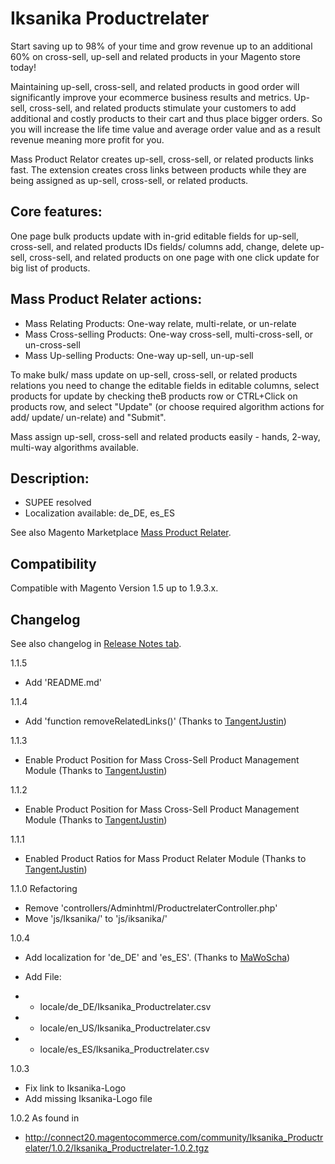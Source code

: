 Iksanika Productrelater
===========

Start saving up to 98% of your time and grow revenue up to an additional 60% on cross-sell, up-sell and related products in your Magento store today!

Maintaining up-sell, cross-sell, and related products in good order will significantly improve your ecommerce business results and metrics. Up-sell, cross-sell, and related products stimulate your customers to add additional and costly products to their cart and thus place bigger orders. So you will increase the life time value and average order value and as a result revenue meaning more profit for you.

Mass Product Relator creates up-sell, cross-sell, or related products links fast. The extension creates cross links between products while they are being assigned as up-sell, cross-sell, or related products.

Core features:
-------------

One page bulk products update with in-grid editable fields for up-sell, cross-sell, and related products IDs fields/ columns add, change, delete up-sell, cross-sell, and related products on one page with one click update for big list of products.

Mass Product Relater actions:
-------------

* Mass Relating Products: One-way relate, multi-relate, or un-relate
* Mass Cross-selling Products: One-way cross-sell, multi-cross-sell, or un-cross-sell
* Mass Up-selling Products: One-way up-sell, un-up-sell

To make bulk/ mass update on up-sell, cross-sell, or related products relations you need to change the editable fields in editable columns, select products for update by checking theВ products row or CTRL+Click on products row, and select "Update" (or choose required algorithm actions for add/ update/ un-relate) and "Submit".

Mass assign up-sell, cross-sell and related products easily - hands, 2-way, multi-way algorithms available.


Description:
-------------

* SUPEE resolved
* Localization available: de_DE, es_ES

See also Magento Marketplace [Mass Product Relater](https://marketplace.magento.com/iksanika-iksanika-productrelater.html).


Compatibility
-------------

Compatible with Magento Version 1.5 up to 1.9.3.x.


Changelog
---------

See also changelog in [Release Notes tab](https://github.com/MaWoScha/Iksanika_Productrelater/releases).

1.1.5
* Add 'README.md'

1.1.4
* Add 'function removeRelatedLinks()' (Thanks to [TangentJustin](https://github.com/ProxiBlue/MassProductRelater/commit/92c4c9d8d15ce2edfcb21518cd80c3ba97a285d8))

1.1.3
* Enable Product Position for Mass Cross-Sell Product Management Module (Thanks to [TangentJustin](https://github.com/ProxiBlue/MassProductRelater/commit/92c4c9d8d15ce2edfcb21518cd80c3ba97a285d8))

1.1.2
* Enable Product Position for Mass Cross-Sell Product Management Module (Thanks to [TangentJustin](https://github.com/ProxiBlue/MassProductRelater/commit/2ce7207bc15a6104ea26fc00dac13eacade2503e))

1.1.1
* Enabled Product Ratios for Mass Product Relater Module (Thanks to [TangentJustin](https://github.com/ProxiBlue/MassProductRelater/commit/dc9e8e9f2b73e7c6bbcd1a555318ea1594ba6a8e))

1.1.0
Refactoring

* Remove 'controllers/Adminhtml/ProductrelaterController.php'
* Move 'js/Iksanika/' to 'js/iksanika/'

1.0.4
* Add localization for 'de_DE' and 'es_ES'. (Thanks to [MaWoScha](https://github.com/MaWoScha))

* Add File:
* - locale/de_DE/Iksanika_Productrelater.csv
* - locale/en_US/Iksanika_Productrelater.csv
* - locale/es_ES/Iksanika_Productrelater.csv

1.0.3
* Fix link to Iksanika-Logo
* Add missing Iksanika-Logo file

1.0.2
As found in
- http://connect20.magentocommerce.com/community/Iksanika_Productrelater/1.0.2/Iksanika_Productrelater-1.0.2.tgz
